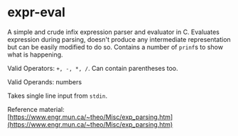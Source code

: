 # expr-eval
A simple and crude infix expression parser and evaluator in C. Evaluates expression during parsing, doesn't produce any intermediate representation but can be easily modified to do so. Contains a number of `prinf`s to show what is happening.

Valid Operators: `+, -, *, /`. Can contain parentheses too.

Valid Operands: numbers

Takes single line input from `stdin`. 

Reference material: [https://www.engr.mun.ca/~theo/Misc/exp_parsing.htm](https://www.engr.mun.ca/~theo/Misc/exp_parsing.htm)
